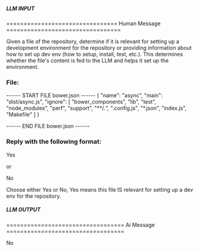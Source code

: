 ##### LLM INPUT #####
================================ Human Message =================================

Given a file of the repository, determine if it is relevant for setting up a development environment for the repository or providing information about how to set up dev env (how to setup, install, test, etc.). This determines whether the file's content is fed to the LLM and helps it set up the environment.

### File:
------ START FILE bower.json ------
{
  "name": "async",
  "main": "dist/async.js",
  "ignore": [
    "bower_components",
    "lib",
    "test",
    "node_modules",
    "perf",
    "support",
    "**/.*",
    "*.config.js",
    "*.json",
    "index.js",
    "Makefile"
  ]
}

------ END FILE bower.json ------

### Reply with the following format:

<rel>Yes</rel>

or

<rel>No</rel>

Choose either Yes or No, Yes means this file IS relevant for setting up a dev env for the repository.

##### LLM OUTPUT #####
================================== Ai Message ==================================

<rel>No</rel>